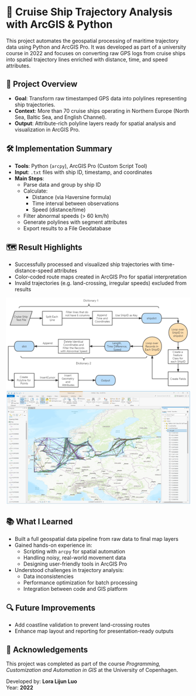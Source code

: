 # 🚢 Cruise Ship Trajectory Analysis with ArcGIS & Python

This project automates the geospatial processing of maritime trajectory data using Python and ArcGIS Pro. It was developed as part of a university course in 2022 and focuses on converting raw GPS logs from cruise ships into spatial trajectory lines enriched with distance, time, and speed attributes.

## 📌 Project Overview

- **Goal**: Transform raw timestamped GPS data into polylines representing ship trajectories.
- **Context**: More than 70 cruise ships operating in Northern Europe (North Sea, Baltic Sea, and English Channel).
- **Output**: Attribute-rich polyline layers ready for spatial analysis and visualization in ArcGIS Pro.

## 🛠️ Implementation Summary

- **Tools**: Python (`arcpy`), ArcGIS Pro (Custom Script Tool)
- **Input**: `.txt` files with ship ID, timestamp, and coordinates
- **Main Steps**:
  - Parse data and group by ship ID
  - Calculate:
    - Distance (via Haversine formula)
    - Time interval between observations
    - Speed (distance/time)
  - Filter abnormal speeds (> 60 km/h)
  - Generate polylines with segment attributes
  - Export results to a File Geodatabase

## 🗺️ Result Highlights

- Successfully processed and visualized ship trajectories with time-distance-speed attributes
- Color-coded route maps created in ArcGIS Pro for spatial interpretation
- Invalid trajectories (e.g. land-crossing, irregular speeds) excluded from results

![Project Workflow](documentation/workflow.png)
![Screenshot of Output Map](documentation/output_map_example.png)

## 📚 What I Learned

- Built a full geospatial data pipeline from raw data to final map layers
- Gained hands-on experience in:
  - Scripting with `arcpy` for spatial automation
  - Handling noisy, real-world movement data
  - Designing user-friendly tools in ArcGIS Pro
- Understood challenges in trajectory analysis:
  - Data inconsistencies
  - Performance optimization for batch processing
  - Integration between code and GIS platform

## 🔍 Future Improvements

- Add coastline validation to prevent land-crossing routes
- Enhance map layout and reporting for presentation-ready outputs

## 📝 Acknowledgements

This project was completed as part of the course *Programming, Customization and Automation in GIS* at the University of Copenhagen.

Developed by: **Lora Lijun Luo**  
Year: **2022**
